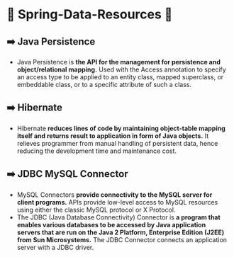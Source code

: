 # 🌱 Spring-Data-Resources 🌱

## ➡️ Java Persistence
- Java Persistence is **the API for the management for persistence and object/relational mapping.** Used with the Access annotation to specify an access type to be applied to an entity class, mapped superclass, or embeddable class, or to a specific attribute of such a class.

## ➡️ Hibernate
- Hibernate **reduces lines of code by maintaining object-table mapping itself and returns result to application in form of Java objects.** It relieves programmer from manual handling of persistent data, hence reducing the development time and maintenance cost.

## ➡️ JDBC MySQL Connector
- MySQL Connectors **provide connectivity to the MySQL server for client programs.** APIs provide low-level access to MySQL resources using either the classic MySQL protocol or X Protocol.
- The JDBC (Java Database Connectivity) Connector is **a program that enables various databases to be accessed by Java application servers that are run on the Java 2 Platform, Enterprise Edition (J2EE) from Sun Microsystems.** The JDBC Connector connects an application server with a JDBC driver.
